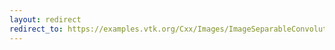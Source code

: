 ```yaml
---
layout: redirect
redirect_to: https://examples.vtk.org/Cxx/Images/ImageSeparableConvolution/
---
```

